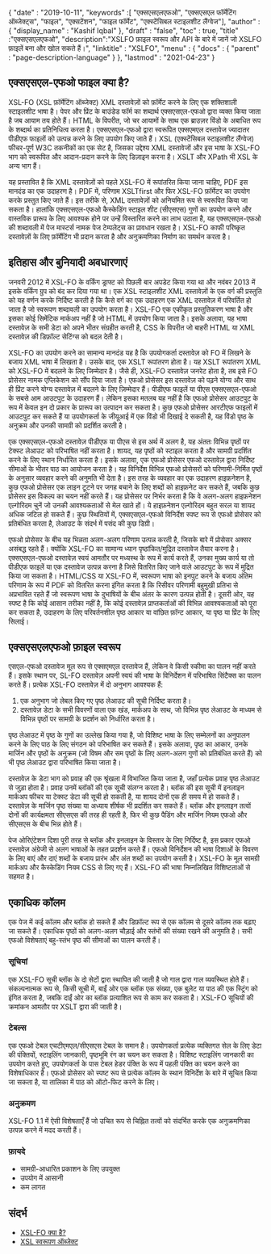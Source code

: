 {
  "date" : "2019-10-11",
  "keywords" :[ "एक्सएसएलएफओ", "एक्सएसएल फॉर्मेटिंग ऑब्जेक्ट्स", "फाइल", "एक्सटेंशन", "फाइल फॉर्मेट", "एक्स्टेंसिबल स्टाइलशीट लैंग्वेज"],
  "author" : {
    "display_name" : "Kashif Iqbal"
},
  "draft" : "false",
  "toc" : true,
  "title" :"एक्सएसएलएफओ",
  "description":"XSLFO फ़ाइल स्वरूप और API के बारे में जानें जो XSLFO फ़ाइलें बना और खोल सकते हैं।",
  "linktitle" : "XSLFO",
  "menu" : {
    "docs" : {
      "parent" : "page-description-language"
}
},
  "lastmod" : "2021-04-23"
}

## एक्सएसएल-एफओ फाइल क्या है? ##

XSL-FO (XSL फ़ॉर्मेटिंग ऑब्जेक्ट) XML दस्तावेज़ों को फ़ॉर्मेट करने के लिए एक शक्तिशाली स्टाइलशीट भाषा है। पेपर और प्रिंट के बाउंडेड फॉर्म का शब्दार्थ एक्सएसएल-एफओ द्वारा व्यक्त किया जाता है जब आयाम तय होते हैं। HTML के विपरीत, जो चर आयामों के साथ एक ब्राउज़र विंडो के अबाधित रूप के शब्दार्थ का प्रतिनिधित्व करता है। एक्सएसएल-एफओ द्वारा स्वरूपित एक्सएमएल दस्तावेज ज्यादातर पीडीएफ फाइलों को उत्पन्न करने के लिए उपयोग किए जाते हैं। XSL (एक्स्टेंसिबल स्टाइलशीट लैंग्वेज) फीचर-पूर्ण W3C तकनीकों का एक सेट है, जिसका उद्देश्य XML दस्तावेजों और इस भाषा के XSL-FO भाग को स्वरूपित और आदान-प्रदान करने के लिए डिज़ाइन करना है। XSLT और XPath भी XSL के अन्य भाग हैं।

यह प्रस्तावित है कि XML दस्तावेज़ों को पहले XSL-FO में रूपांतरित किया जाना चाहिए, PDF इस मानदंड का एक उदाहरण है। PDF में, परिणाम XSLTfirst और फिर XSL-FO फ़ॉर्मेटर का उपयोग करके प्रस्तुत किए जाते हैं। इस तरीके से, XML दस्तावेज़ों को अनियमित रूप से स्वरूपित किया जा सकता है। हालांकि एक्सएसएल-एफओ कैस्केडिंग स्टाइल शीट (सीएसएस) गुणों का उपयोग करने और वास्तविक प्रारूप के लिए आवश्यक होने पर उन्हें विस्तारित करने का लाभ उठाता है, यह एक्सएसएल-एफओ की शब्दावली में पेज मास्टर्स नामक पेज टेम्पलेट्स का प्रावधान रखता है। XSL-FO काफी परिष्कृत दस्तावेज़ों के लिए फ़ॉर्मेटिंग भी प्रदान करता है और अनुक्रमणिका निर्माण का समर्थन करता है।

## इतिहास और बुनियादी अवधारणाएं ##

जनवरी 2012 में XSL-FO के वर्किंग ड्राफ्ट को पिछली बार अपडेट किया गया था और नवंबर 2013 में इसके वर्किंग ग्रुप को बंद कर दिया गया था। एक XSL स्टाइलशीट XML दस्तावेज़ों के एक वर्ग की प्रस्तुति को यह वर्णन करके निर्दिष्ट करती है कि कैसे वर्ग का एक उदाहरण एक XML दस्तावेज़ में परिवर्तित हो जाता है जो स्वरूपण शब्दावली का उपयोग करता है। XSL-FO एक एकीकृत प्रस्तुतिकरण भाषा है और इसका कोई सिमेंटिक मार्कअप नहीं है जो HTML में उपयोग किया जाता है। इसके अलावा, यह भाषा दस्तावेज़ के सभी डेटा को अपने भीतर संग्रहीत करती है, CSS के विपरीत जो बाहरी HTML या XML दस्तावेज़ की डिफ़ॉल्ट सेटिंग्स को बदल देती है।

XSL-FO का उपयोग करने का सामान्य मानदंड यह है कि उपयोगकर्ता दस्तावेज़ को FO में लिखने के बजाय XML भाषा में लिखता है। उसके बाद, एक XSLT रूपांतरण होता है। यह XSLT रूपांतरण XML को XSL-FO में बदलने के लिए जिम्मेदार है। जैसे ही, XSL-FO दस्तावेज़ जनरेट होता है, तब इसे FO प्रोसेसर नामक एप्लिकेशन को सौंप दिया जाता है। एफओ प्रोसेसर इस दस्तावेज़ को पढ़ने योग्य और साथ ही प्रिंट करने योग्य दस्तावेज़ में बदलने के लिए ज़िम्मेदार हैं। पीडीएफ फाइलें या पीएस एक्सएसएल-एफओ के सबसे आम आउटपुट के उदाहरण हैं। लेकिन इसका मतलब यह नहीं है कि एफओ प्रोसेसर आउटपुट के रूप में केवल इन दो प्रकार के प्रारूप का उत्पादन कर सकता है। कुछ एफओ प्रोसेसर आरटीएफ फाइलों में आउटपुट कर सकते हैं या उपयोगकर्ता के जीयूआई में एक विंडो भी दिखाई दे सकती है, यह विंडो पृष्ठ के अनुक्रम और उनकी सामग्री को प्रदर्शित करती है।

एक एक्सएसएल-एफओ दस्तावेज़ पीडीएफ या पीएस से इस अर्थ में अलग है, यह अंततः विभिन्न पृष्ठों पर टेक्स्ट लेआउट को परिभाषित नहीं करता है। शायद, यह पृष्ठों को स्टाइल करता है और सामग्री प्रदर्शित करने के लिए स्थान निर्धारित करता है। इसके अलावा, एक एफओ प्रोसेसर एफओ दस्तावेज़ द्वारा निर्दिष्ट सीमाओं के भीतर पाठ का आयोजन करता है। यह विनिर्देश विभिन्न एफओ प्रोसेसरों को परिणामी-निर्मित पृष्ठों के अनुसार व्यवहार करने की अनुमति भी देता है। इस तरह के व्यवहार का एक उदाहरण हाइफ़नेशन है, कुछ एफओ प्रोसेसर एक लाइन टूटने पर जगह बचाने के लिए शब्दों को हाइफ़नेट कर सकते हैं, जबकि कुछ प्रोसेसर इस विकल्प का चयन नहीं करते हैं। यह प्रोसेसर पर निर्भर करता है कि वे अलग-अलग हाइफ़नेशन एल्गोरिदम चुनें जो उनकी आवश्यकताओं से मेल खाते हों। ये हाइफ़नेशन एल्गोरिदम बहुत सरल या शायद अधिक जटिल हो सकते हैं। कुछ स्थितियों में, एक्सएसएल-एफओ विनिर्देश स्पष्ट रूप से एफओ प्रोसेसर को प्रतिबंधित करता है, लेआउट के संदर्भ में पसंद की कुछ डिग्री।

एफओ प्रोसेसर के बीच यह भिन्नता अलग-अलग परिणाम उत्पन्न करती है, जिसके बारे में प्रोसेसर अक्सर असंबद्ध रहते हैं। क्‍योंकि XSL-FO का सामान्‍य ध्‍यान पृष्ठांकित/मुद्रित दस्‍तावेज तैयार करना है। एक्सएसएल-एफओ दस्तावेज़ स्वयं आमतौर पर मध्यस्थ के रूप में कार्य करते हैं, उनका मुख्य कार्य या तो पीडीएफ फाइलें या एक दस्तावेज उत्पन्न करना है जिसे वितरित किए जाने वाले आउटपुट के रूप में मुद्रित किया जा सकता है। HTML/CSS या XSL-FO में, स्वरूपण भाषा को इनपुट करने के बजाय अंतिम परिणाम के रूप में PDF को वितरित करना इंगित करता है कि रिसीवर परिणामी बहुमुखी प्रतिभा से अप्रभावित रहते हैं जो स्वरूपण भाषा के दुभाषियों के बीच अंतर के कारण उत्पन्न होती है। दूसरी ओर, यह स्पष्ट है कि कोई आसान तरीका नहीं है, कि कोई दस्तावेज़ प्राप्तकर्ताओं की विभिन्न आवश्यकताओं को पूरा कर सकता है, उदाहरण के लिए परिवर्तनशील पृष्ठ आकार या वांछित फ़ॉन्ट आकार, या पृष्ठ या प्रिंट के लिए सिलाई।

## एक्सएसएलएफओ फ़ाइल स्वरूप ##

एसएल-एफओ दस्तावेज मूल रूप से एक्सएमएल दस्तावेज हैं, लेकिन वे किसी स्कीमा का पालन नहीं करते हैं। इसके स्थान पर, SL-FO दस्तावेज़ अपनी स्वयं की भाषा के विनिर्देशन में परिभाषित सिंटैक्स का पालन करते हैं। प्रत्येक XSL-FO दस्तावेज़ में दो अनुभाग आवश्यक हैं:

1. एक अनुभाग जो लेबल किए गए पृष्ठ लेआउट की सूची निर्दिष्ट करता है।
1. दस्तावेज़ डेटा के सभी विवरणों वाला एक खंड, मार्कअप के साथ, जो विभिन्न पृष्ठ लेआउट के माध्यम से विभिन्न पृष्ठों पर सामग्री के प्रदर्शन को निर्धारित करता है।

पृष्ठ लेआउट में पृष्ठ के गुणों का उल्लेख किया गया है, जो विशिष्ट भाषा के लिए सम्मेलनों का अनुपालन करने के लिए पाठ के लिए संगठन को परिभाषित कर सकते हैं। इसके अलावा, पृष्ठ का आकार, उनके मार्जिन और पृष्ठों के अनुक्रम (जो विषम और सम पृष्ठों के लिए अलग-अलग गुणों को प्रतिबंधित करते हैं) को भी पृष्ठ लेआउट द्वारा परिभाषित किया जाता है।

दस्तावेज़ के डेटा भाग को प्रवाह की एक श्रृंखला में विभाजित किया जाता है, जहाँ प्रत्येक प्रवाह पृष्ठ लेआउट से जुड़ा होता है। प्रवाह उनमें ब्लॉकों की एक सूची संलग्न करता है। ब्लॉक की इस सूची में इनलाइन मार्कअप फीचर या टेक्स्ट डेटा की सूची हो सकती है, या शायद दोनों एक ही समय में हो सकते हैं। दस्तावेज़ के मार्जिन पृष्ठ संख्या या अध्याय शीर्षक भी प्रदर्शित कर सकते हैं। ब्लॉक और इनलाइन तत्वों दोनों की कार्यक्षमता सीएसएस की तरह ही रहती है, फिर भी कुछ पैडिंग और मार्जिन नियम एफओ और सीएसएस के बीच भिन्न होते हैं।

पेज ओरिएंटेशन दिशा पूरी तरह से ब्लॉक और इनलाइन के विस्तार के लिए निर्दिष्ट है, इस प्रकार एफओ दस्तावेज़ अंग्रेजी से अलग भाषाओं के तहत प्रदर्शन करते हैं। एफओ विनिर्देशन की भाषा दिशाओं के विवरण के लिए बाएं और दाएं शब्दों के बजाय प्रारंभ और अंत शब्दों का उपयोग करती है। XSL-FO के मूल सामग्री मार्कअप और कैस्केडिंग नियम CSS से लिए गए हैं। XSL-FO की भाषा निम्नलिखित विशिष्टताओं से सहमत है।

## एकाधिक कॉलम ##

एक पेज में कई कॉलम और ब्लॉक हो सकते हैं और डिफ़ॉल्ट रूप से एक कॉलम से दूसरे कॉलम तक बढ़ाए जा सकते हैं। एकाधिक पृष्ठों को अलग-अलग चौड़ाई और स्तंभों की संख्या रखने की अनुमति है। सभी एफओ विशेषताएं बहु-स्तंभ पृष्ठ की सीमाओं का पालन करती हैं।

### सूचियां ###

एक XSL-FO सूची ब्लॉक के दो सेटों द्वारा स्थापित की जाती है जो गाल द्वारा गाल व्यवस्थित होते हैं। संकल्पनात्मक रूप से, किसी सूची में, बाईं ओर एक ब्लॉक एक संख्या, एक बुलेट या पाठ की एक स्ट्रिंग को इंगित करता है, जबकि दाईं ओर का ब्लॉक प्रत्याशित रूप से काम कर सकता है। XSL-FO सूचियों की क्रमांकन आमतौर पर XSLT द्वारा की जाती है।

### टेबल्स ###

एक एफओ टेबल एचटीएमएल/सीएसएस टेबल के समान है। उपयोगकर्ता प्रत्येक व्यक्तिगत सेल के लिए डेटा की पंक्तियों, स्टाइलिंग जानकारी, पृष्ठभूमि रंग का चयन कर सकता है। विशिष्ट स्टाइलिंग जानकारी का उपयोग करते हुए, उपयोगकर्ता के पास टेबल हेडर पंक्ति के रूप में पहली पंक्ति का चयन करने का विशेषाधिकार है। एफओ प्रोसेसर को स्पष्ट रूप से प्रत्येक कॉलम के स्थान विनिर्देश के बारे में सूचित किया जा सकता है, या तालिका में पाठ को ऑटो-फिट करने के लिए।

### अनुक्रमण ###

XSL-FO 1.1 में ऐसी विशेषताएँ हैं जो उचित रूप से चिह्नित तत्वों को संदर्भित करके एक अनुक्रमणिका उत्पन्न करने में मदद करती हैं।

### फ़ायदे ###

* सामग्री-आधारित प्रकाशन के लिए उपयुक्त
* उपयोग में आसानी
* कम लागत

## संदर्भ ##

* [XSL-FO क्या है?](https://www.xml.com/articles/2017/01/01/what-is-xsl-fo/)
* [XSL स्वरूपण ऑब्जेक्ट](https://en.wikipedia.org/wiki/XSL_Formatting_Objects)

